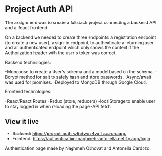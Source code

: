 # Project Auth API 
The assignment was to create a fullstack project connecting a backend API and a React frontend.

On a backend we needed to create three endpoints: a registration endpoint (to create a new user), a sign-in endpoint, to authenticate a returning user and an authenticated endpoint which only shows the content if the Authorization header with the user's token was correct.

Backend technologies:

-Mongoose to create a User's schema and a model based on the schema.
-Bcrypt method for salt to safely hash and store passwords.
-Async/await was used for promises.
-Deployed to MongoDB through Google Cloud.

Frontend technologies:

-React/React Routes
-Redux (store, reducers)
-localStorage to enable user to stay logged in when reloading the page
-API fetch

## View it live

- Backend: https://project-auth-w5otwao4va-lz.a.run.app/
- Frontend: https://authentication-naghmeh-antonella.netlify.app/login

Authentication page made by Naghmeh Okhovat and Antonella Cardozo.



